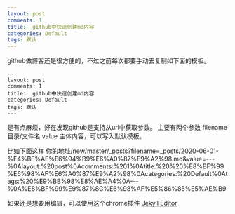 ```yaml
---
layout: post
comments: 1
title:  github中快速创建md内容
categories: Default
tags: 默认
---
```

github做博客还是很方便的，不过之前每次都要手动去复制如下面的模板。

```
---
layout: post
comments: 1
title:  github中快速创建md内容
categories: Default
tags: 默认
---

```
是有点麻烦，好在发现github是支持从url中获取参数。
主要有两个参数
filename 目录/文件名
value 主体内容，可以写入默认模板。

比如下面这样
你的地址/new/master/_posts?filename=_posts/2020-06-01-%E4%BF%AE%E6%94%B9%E6%A0%87%E9%A2%98.md&value=---%0Alayout:%20post%0Acomments:%201%0Atitle:%20%20%E8%BF%99%E6%98%AF%E6%A0%87%E9%A2%98%0Acategories:%20Default%0Atags:%20%E9%BB%98%E8%AE%A4%0A---%0A%E8%BF%99%E9%87%8C%E6%98%AF%E5%86%85%E5%AE%B9


如果还是想要用编辑，可以使用这个chrome插件
[Jekyll Editor](https://chrome.google.com/webstore/detail/dfdkgbhjmllemfblfoohhehdigokocme?utm_source=chrome-app-launcher-info-dialog)
